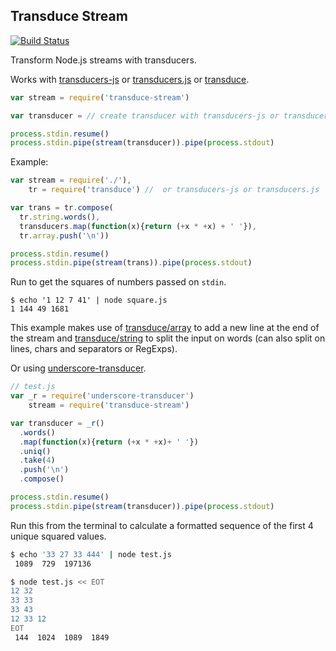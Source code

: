 ## Transduce Stream
[![Build Status](https://secure.travis-ci.org/transduce/transduce-stream.svg)](http://travis-ci.org/transduce/transduce-stream)

Transform Node.js streams with transducers.

Works with [transducers-js][3] or [transducers.js][4] or [transduce][5].

```javascript
var stream = require('transduce-stream')

var transducer = // create transducer with transducers-js or transducers.js

process.stdin.resume()
process.stdin.pipe(stream(transducer)).pipe(process.stdout)
```

Example:

```javascript
var stream = require('./'),
    tr = require('transduce') //  or transducers-js or transducers.js

var trans = tr.compose(
  tr.string.words(),
  transducers.map(function(x){return (+x * +x) + ' '}),
  tr.array.push('\n'))

process.stdin.resume()
process.stdin.pipe(stream(trans)).pipe(process.stdout)
```

Run to get the squares of numbers passed on `stdin`.

```
$ echo '1 12 7 41' | node square.js
1 144 49 1681
```

This example makes use of [transduce/array][1] to add a new line at the end of the stream and [transduce/string][2] to split the input on words (can also split on lines, chars and separators or RegExps).

Or using [underscore-transducer][6].

```javascript
// test.js
var _r = require('underscore-transducer')
    stream = require('transduce-stream')

var transducer = _r()
  .words()
  .map(function(x){return (+x * +x)+ ' '})
  .uniq()
  .take(4)
  .push('\n')
  .compose()

process.stdin.resume()
process.stdin.pipe(stream(transducer)).pipe(process.stdout)
```

Run this from the terminal to calculate a formatted sequence of the first 4 unique squared values.

```bash
$ echo '33 27 33 444' | node test.js
 1089  729  197136

$ node test.js << EOT
12 32
33 33
33 43
12 33 12
EOT
 144  1024  1089  1849
```


[1]: https://github.com/transduce/transduce#array
[2]: https://github.com/transduce/transduce#string
[3]: https://github.com/cognitect-labs/transducers-js
[4]: https://github.com/jlongster/transducers.js
[5]: https://github.com/transduce/transduce
[6]: https://github.com/kevinbeaty/underscore-transducer
